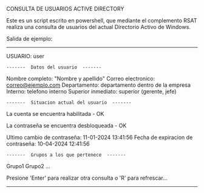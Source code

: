 CONSULTA DE USUARIOS ACTIVE DIRECTORY

Este es un script escrito en powershell, que mediante el complemento RSAT realiza una consulta de usuarios del actual Directorio Activo de Windows.

Salida de ejemplo:

-----------------------------------------------------------------------------------------------------------------------------------

USUARIO: user


    -------  Datos del usuario  -------

 Nombre completo: "Nombre y apellido"
 Correo electronico: correo@ejemplo.com 
 Departamento: departamento dentro de la empresa
 Interno: telefono interno
 Superior inmediato: superior (gerente, jefe)


    -------  Situacion actual del usuario  -------

 La cuenta se encuentra habilitada - OK

 La contraseña se encuentra desbloqueada - OK

 Ultimo cambio de contraseña: 11-01-2024 13:41:56
 Fecha de expiracion de contraseña: 10-04-2024 12:41:56


    -------  Grupos a los que pertenece  -------

 Grupo1
 Grupo2
 ...


Presione 'Enter' para realizar otra consulta o 'R' para refrescar...


-------------------------------------------------------------------------------------------------------------------------------------
